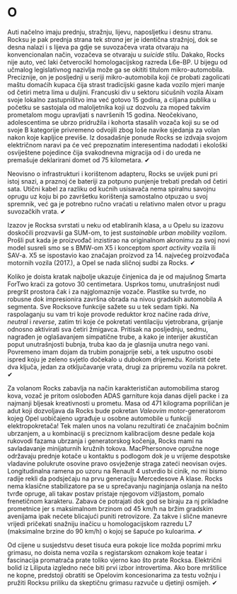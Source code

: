 # O

Auti načelno imaju prednju, stražnju, lijevu, naposljetku i desnu stranu. Rocksu je pak prednja strana tek *strana* jer je identična stražnjoj, dok se desna nalazi i s lijeva pa gdje se suvozačeva vrata otvaraju na konvencionalan način, vozačeva se otvaraju u *suicide* stilu. Dakako, Rocks nije auto, već laki četverocikl homologacijskog razreda L6e-BP. U bijegu od učmalog legislativnog nazivlja može ga se okititi titulom mikro-automobila. Preciznije, on je posljednji u seriji mikro-automobila koji će probati zagolicati maštu domaćih kupaca čija strast tradicijski gasne kada vozilo mjeri manje od četiri metra lima u duljini. Francuski div u sektoru sićušnih vozila Aixam svoje lokalno zastupništvo ima već gotovo 15 godina, a ciljana publika u početku se sastojala od maloljetnika koji uz dozvolu za moped takvim prometalom mogu upravljati s navršenih 15 godina. Neočekivano, adolescentima se ubrzo pridružila i kohorta stasalih vozača koji su se od svoje B kategorije privremeno odvojili zbog loše navike sjedanja za volan nakon koje kapljice previše. Iz dosadašnje ponude Rocks se izdvaja svojom električnom naravi pa će već prepoznatim interesentima nadodati i ekološki osviještene pojedince čija svakodnevna migracija od i do ureda ne premašuje deklarirani domet od 75 kilometara. ✔

Neovisno o infrastrukturi i korištenom adapteru, Rocks se uvijek puni pri istoj snazi, a praznoj će bateriji za potpuno punjenje trebati predah od četiri sata. Utični kabel za razliku od kućnih usisavača nema spiralnu savojnu oprugu uz koju bi po završetku korištenja samostalno otpuzao u svoj spremnik, već ga je potrebno ručno vraćati u relativno malen otvor u pragu suvozačkih vrata. ✔

Izazov je Rocksa svrstati u neku od etabliranih klasa, a u Opelu su izazovu doskočili prozvavši ga SUM-om, to jest *sustainable urban mobility* vozilom. Prošli put kada je proizvođač inzistirao na originalnom akronimu za svoj novi model susreli smo se s BMW-om X5 i konceptom *sport activity* vozila ili SAV-a. X5 se ispostavio kao značajan proizvod za 14. najvećeg proizvođača motornih vozila (2017.), a Opel se nada sličnoj sudbi za Rocks. ✔

Koliko je doista kratak najbolje ukazuje činjenica da je od majušnog Smarta ForTwo kraći za gotovo 30 centimetara. Usprkos tomu, unutrašnjost nudi pregršt prostora čak i za najglomaznije vozače. Plastike su tvrde, no robusne dok impresionira završna obrada na nivou gradskih automobila A segmenta. Sve Rocksove funkcije sažete su u tek sedam tipki. Na raspolaganju su vam tri koje provode reduktor kroz načine rada *drive*, *neutral* i *reverse*, zatim tri koje će pokretati ventilaciju vjetrobrana, grijanje odnosno aktivirati sva četiri žmigavca. Pritisak na posljednju, sedmu, nagrađen je oglašavanjem simpatične trube, a kako je interijer akustičan poput unutrašnjosti bubnja, truba kao da je glasnija unutra nego vani. Povremeno imam dojam da trubim ponajprije sebi, a tek usputno osobi ispred koju je zeleno svjetlo dočekalo u dubokom drijemežu. Koristit ćete dva ključa, jedan za otključavanje vrata, drugi za pripremu vozila na pokret. ✔

Za volanom Rocks zabavlja na način karakterističan automobilima starog kova, vozač je pritom oslobođen ADAS garniture koja danas dijeli packe i za najmanji bljesak kreativnosti u prometu. Masa od 471 kilograma popriličan je adut koji dozvoljava da Rocks bude pokretan *Valeovim* motor-generatorom kojeg Opel uobičajeno ugrađuje u osobne automobile u funkciji elektropokretača! Tek malen unos na volanu rezultirati će značajnim bočnim ubrzanjem, a u kombinaciji s preciznom kalibracijom desne pedale koja rukovodi fazama ubrzanja i generatorskog kočenja, Rocks mami na savladavanje minijaturnih kružnih tokova. MacPhersonove opružne noge održavaju prednje kotače u kontaktu s podlogom dok je u vrijeme despotske vladavine polukrute osovine pravo osvježenje straga zateći neovisan ovjes. Longitudinalna ramena po uzoru na Renault 4 ustvrdio bi cinik, no mi bismo radije rekli da podsjećaju na prvu generaciju Mercedesove A klase. Rocks nema klasične stabilizatore pa se u sprečavanju naginjanja oslanja na nešto tvrđe opruge, ali takav postav pristaje njegovom vižljastom, pomalo frenetičnom karakteru. Zabava će potrajati dok god se biraju za nj prikladne prometnice jer s maksimalnom brzinom od 45 km/h na bržim gradskim avenijama ipak nećete blicajući puniti retrovizore. Za takve i slične manevre vrijedi pričekati snažniju inačicu u homologacijskom razredu L7 (maksimalne brzine do 90 km/h) o kojoj se šapuće po kuloarima. ✔

Od cijene u susjedstvu deset tisuća eura pokoje lice možda poprimi mrku grimasu, no doista nema vozila s registarskom oznakom koje teatar i fascinacija promatrača prate toliko vjerno kao što prate Rocksa. Električni bolid iz Liliputa izgledno neće biti prvi izbor introvertima. Ako bore mrštilice ne kopne, predstoji obratiti se Opelovim koncesionarima za testu vožnju i pružiti Rocksu priliku da skeptičnu grimasu razvuče u djetinji osmijeh. ✔
